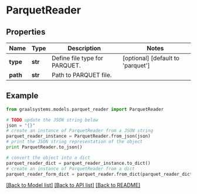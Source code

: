 # ParquetReader


## Properties

Name | Type | Description | Notes
------------ | ------------- | ------------- | -------------
**type** | **str** | Define file type for PARQUET. | [optional] [default to 'parquet']
**path** | **str** | Path to PARQUET file. | 

## Example

```python
from graalsystems.models.parquet_reader import ParquetReader

# TODO update the JSON string below
json = "{}"
# create an instance of ParquetReader from a JSON string
parquet_reader_instance = ParquetReader.from_json(json)
# print the JSON string representation of the object
print ParquetReader.to_json()

# convert the object into a dict
parquet_reader_dict = parquet_reader_instance.to_dict()
# create an instance of ParquetReader from a dict
parquet_reader_form_dict = parquet_reader.from_dict(parquet_reader_dict)
```
[[Back to Model list]](../README.md#documentation-for-models) [[Back to API list]](../README.md#documentation-for-api-endpoints) [[Back to README]](../README.md)


